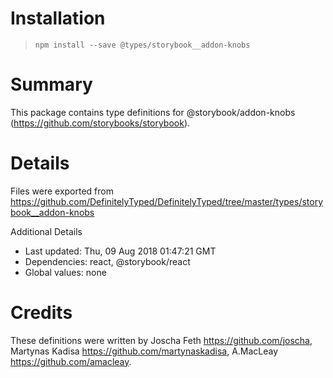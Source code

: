 # Installation
> `npm install --save @types/storybook__addon-knobs`

# Summary
This package contains type definitions for @storybook/addon-knobs (https://github.com/storybooks/storybook).

# Details
Files were exported from https://github.com/DefinitelyTyped/DefinitelyTyped/tree/master/types/storybook__addon-knobs

Additional Details
 * Last updated: Thu, 09 Aug 2018 01:47:21 GMT
 * Dependencies: react, @storybook/react
 * Global values: none

# Credits
These definitions were written by Joscha Feth <https://github.com/joscha>, Martynas Kadisa <https://github.com/martynaskadisa>, A.MacLeay <https://github.com/amacleay>.

